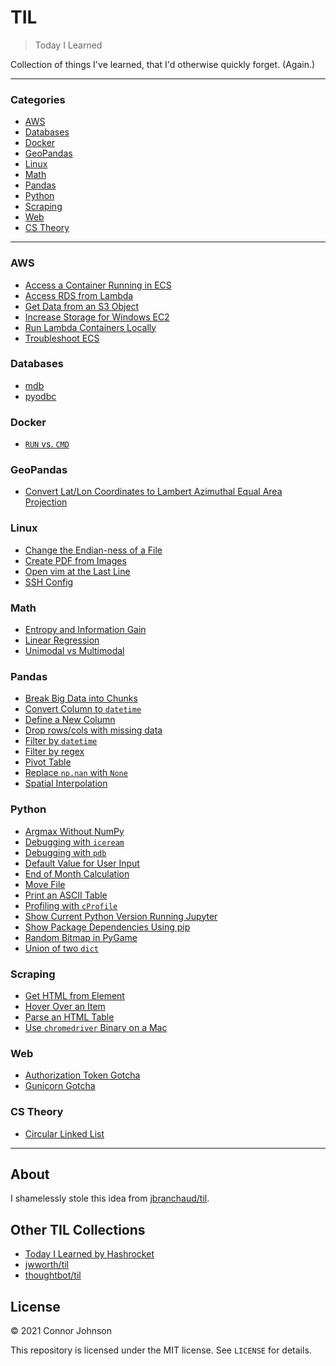 # TIL

> Today I Learned

Collection of things I've learned, that I'd otherwise quickly forget. (Again.)

---

### Categories

* [AWS](#aws)
* [Databases](#databases)
* [Docker](#docker)
* [GeoPandas](#geopandas)
* [Linux](#linux)
* [Math](#math)
* [Pandas](#pandas)
* [Python](#python)
* [Scraping](#scraping)
* [Web](#web)
* [CS Theory](#cstheory)

---

### AWS
- [Access a Container Running in ECS](aws/access-running-container.md)
- [Access RDS from Lambda](aws/access-rds-from-lambda.md)
- [Get Data from an S3 Object](aws/get-data-from-s3-object.md)
- [Increase Storage for Windows EC2](aws/increase-storage-for-windows-ec2.md)
- [Run Lambda Containers Locally](aws/run-lambda-containers-locally.md)
- [Troubleshoot ECS](aws/troubleshoot-ecs.md)

### Databases
- [mdb](databases/mdb.md)
- [pyodbc](databases/pyodbc.md)

### Docker
- [`RUN` vs. `CMD`](docker/run-vs-cmd.md)

### GeoPandas
- [Convert Lat/Lon Coordinates to Lambert Azimuthal Equal Area Projection](geopandas/convert-data-to-lambert-projection.md)

### Linux
- [Change the Endian-ness of a File](linux/change-endian-ness.md)
- [Create PDF from Images](linux/create-pdf-from-images.md)
- [Open vim at the Last Line](linux/open-vim-at-last-line.md)
- [SSH Config](linux/ssh-config.md)

### Math
- [Entropy and Information Gain](math/entropy-and-information-gain.md)
- [Linear Regression](math/linear-regression.md)
- [Unimodal vs Multimodal](math/unimodal-vs-multimodal.md)

### Pandas
- [Break Big Data into Chunks](pandas/pandas/break-big-data-into-chunks.md)
- [Convert Column to `datetime`](pandas/convert-column-to-datetime.md)
- [Define a New Column](pandas/define-new-column.md)
- [Drop rows/cols with missing data](pandas/drop-rows-or-cols-with-missing-data.md)
- [Filter by `datetime`](pandas/filter-by-datetime.md)
- [Filter by regex](pandas/filter-by-regex.md)
- [Pivot Table](pandas/pivot-table.md)
- [Replace `np.nan` with `None`](pandas/replace-np-nan-with-none.md)
- [Spatial Interpolation](pandas/spatial-interpolation.md)

### Python
- [Argmax Without NumPy](python/argmax-without-numpy.md)
- [Debugging with `iceream`](python/debugging-with-icrecream.md)
- [Debugging with `pdb`](python/debugging-with-pdb.md)
- [Default Value for User Input](python/default-value-for-user-input.md)
- [End of Month Calculation](python/end-of-month-calculation.md)
- [Move File](python/move-files.md)
- [Print an ASCII Table](python/print-ascii-table.md)
- [Profiling with `cProfile`](python/profiling-with-cProfile.md)
- [Show Current Python Version Running Jupyter](python/jupyter-show-current-python-version.md)
- [Show Package Dependencies Using pip](python/pip-show-package-dependencies.md)
- [Random Bitmap in PyGame](python/random-bitmap-in-pygame.md)
- [Union of two `dict`](python/union-of-two-dict.md)

### Scraping
- [Get HTML from Element](scraping/get-html-from-element.md)
- [Hover Over an Item](scraping/hover-over-an-item.md)
- [Parse an HTML Table](scraping/parse-html-table.md)
- [Use `chromedriver` Binary on a Mac](scraping/use-chromedriver-binary-on-mac.md)

### Web
- [Authorization Token Gotcha](web/authorization-token-gotcha.md)
- [Gunicorn Gotcha](web/gunicorn-gotcha.md)

### CS Theory
- [Circular Linked List](cstheory/circular-linked-list.md)

---

## About

I shamelessly stole this idea from [jbranchaud/til](https://github.com/jbranchaud/til).

## Other TIL Collections

* [Today I Learned by Hashrocket](https://til.hashrocket.com)
* [jwworth/til](https://github.com/jwworth/til)
* [thoughtbot/til](https://github.com/thoughtbot/til)

## License

&copy; 2021 Connor Johnson

This repository is licensed under the MIT license. See `LICENSE` for
details.